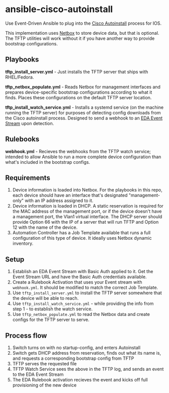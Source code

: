 # ansible-cisco-autoinstall

Use Event-Driven Ansible to plug into the [Cisco Autoinstall](https://www.cisco.com/c/en/us/td/docs/routers/ios/config/17-x/syst-mgmt/b-system-management/m_cf-autoinstall-0.html) process for IOS.

This implementation uses [Netbox](https://netboxlabs.com/) to store device data, but that is optional. The TFTP utilities will work without it if you have another way to provide bootstrap configurations.

## Playbooks
**tftp_install_server.yml** - Just installs the TFTP server that ships with RHEL/Fedora.

**tftp_netbox_populate.yml** - Reads Netbox for management interfaces and prepares device-specific bootstrap configurations according to what it finds. Places these configurations on the default TFTP server location.

**tftp_install_watch_service.yml** - Installs a systemd service (on the machine running the TFTP server) for purposes of detecting config downloads from the Cisco autoinstall process. Designed to send a webhook to an [EDA Event Stream](https://docs.redhat.com/en/documentation/red_hat_ansible_automation_platform/2.5/html/using_automation_decisions/simplified-event-routing) upon detection.

## Rulebooks

**webhook.yml** - Recieves the webhooks from the TFTP watch service; intended to allow Ansible to run a more complete device configuration than what's included in the bootstrap configs.

## Requirements
1. Device information is loaded into Netbox. For the playbooks in this repo, each device should have an interface that's designated "management-only" with an IP address assigned to it.
2. Device information is loaded in DHCP. A static reservation is required for the MAC address of the management port, or if the device doesn't have a management port, the Vlan1 virtual interface. The DHCP server should provide Option 66 with the IP of a server that will run TFTP and Option 12 with the name of the device.
3. Automation Controller has a Job Template available that runs a full configuration of this type of device. It ideally uses Netbox dynamic inventory.

## Setup

1. Establish an EDA Event Stream with Basic Auth applied to it. Get the Event Stream URL and have the Basic Auth credentials available.
2. Create a Rulebook Activation that uses your Event stream with `webhook.yml`. It should be modified to match the correct Job Template.
3. Use `tftp_install_server.yml` to install the TFTP server somewhere that the device will be able to reach.
4. Use `tftp_install_watch_service.yml` - while providing the info from step 1 - to establish the watch service.
5. Use `tftp_netbox_populate.yml` to read the Netbox data and create configs for the TFTP server to serve.

## Process flow
1. Switch turns on with no startup-config, and enters Autoinstall
2. Switch gets DHCP address from reservation, finds out what its name is, and requests a corresponding bootstrap config from TFTP
3. TFTP serves the requested file
4. TFTP Watch Service sees the above in the TFTP log, and sends an event to the EDA Event Stream
5. The EDA Rulebook activation recieves the event and kicks off full provisioning of the new device
